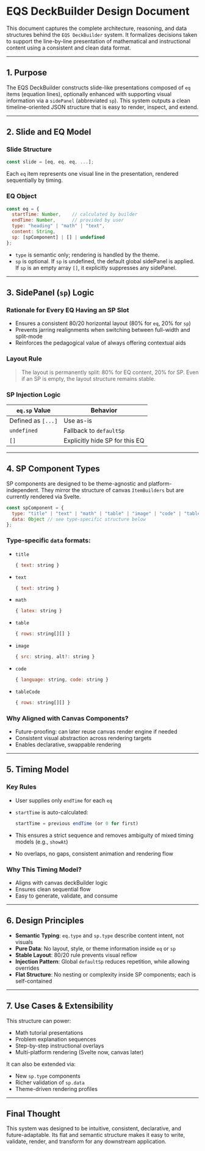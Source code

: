 # EQS DeckBuilder Design Document

This document captures the complete architecture, reasoning, and data structures behind the `EQS DeckBuilder` system. It formalizes decisions taken to support the line-by-line presentation of mathematical and instructional content using a consistent and clean data format.

---

## 1. Purpose

The EQS DeckBuilder constructs slide-like presentations composed of `eq` items (equation lines), optionally enhanced with supporting visual information via a `sidePanel` (abbreviated `sp`). This system outputs a clean timeline-oriented JSON structure that is easy to render, inspect, and extend.

---

## 2. Slide and EQ Model

### Slide Structure

```js
const slide = [eq, eq, eq, ...];
```

Each `eq` item represents one visual line in the presentation, rendered sequentially by timing.

### EQ Object

```js
const eq = {
  startTime: Number,    // calculated by builder
  endTime: Number,      // provided by user
  type: "heading" | "math" | "text",
  content: String,
  sp: [spComponent] | [] | undefined
};
```

* `type` is semantic only; rendering is handled by the theme.
* `sp` is optional. If `sp` is undefined, the default global sidePanel is applied. If `sp` is an empty array `[]`, it explicitly suppresses any sidePanel.

---

## 3. SidePanel (`sp`) Logic

### Rationale for Every EQ Having an SP Slot

* Ensures a consistent 80/20 horizontal layout (80% for `eq`, 20% for `sp`)
* Prevents jarring realignments when switching between full-width and split-mode
* Reinforces the pedagogical value of always offering contextual aids

### Layout Rule

> The layout is permanently split: 80% for EQ content, 20% for SP. Even if an SP is empty, the layout structure remains stable.

### SP Injection Logic

| `eq.sp` Value      | Behavior                       |
| ------------------ | ------------------------------ |
| Defined as `[...]` | Use as-is                      |
| `undefined`        | Fallback to `defaultSp`        |
| `[]`               | Explicitly hide SP for this EQ |

---

## 4. SP Component Types

SP components are designed to be theme-agnostic and platform-independent. They mirror the structure of canvas `ItemBuilders` but are currently rendered via Svelte.

```js
const spComponent = {
  type: "title" | "text" | "math" | "table" | "image" | "code" | "tableCode",
  data: Object // see type-specific structure below
};
```

### Type-specific `data` formats:

* `title`

  ```js
  { text: string }
  ```

* `text`

  ```js
  { text: string }
  ```

* `math`

  ```js
  { latex: string }
  ```

* `table`

  ```js
  { rows: string[][] }
  ```

* `image`

  ```js
  { src: string, alt?: string }
  ```

* `code`

  ```js
  { language: string, code: string }
  ```

* `tableCode`

  ```js
  { rows: string[][] }
  ```

### Why Aligned with Canvas Components?

* Future-proofing: can later reuse canvas render engine if needed
* Consistent visual abstraction across rendering targets
* Enables declarative, swappable rendering

---

## 5. Timing Model

### Key Rules

* User supplies only `endTime` for each `eq`
* `startTime` is auto-calculated:

  ```js
  startTime = previous endTime (or 0 for first)
  ```
* This ensures a strict sequence and removes ambiguity of mixed timing models (e.g., `showAt`)
* No overlaps, no gaps, consistent animation and rendering flow

### Why This Timing Model?

* Aligns with canvas deckBuilder logic
* Ensures clean sequential flow
* Easy to generate, validate, and consume

---

## 6. Design Principles

* **Semantic Typing**: `eq.type` and `sp.type` describe content intent, not visuals
* **Pure Data**: No layout, style, or theme information inside `eq` or `sp`
* **Stable Layout**: 80/20 rule prevents visual reflow
* **Injection Pattern**: Global `defaultSp` reduces repetition, while allowing overrides
* **Flat Structure**: No nesting or complexity inside SP components; each is self-contained

---

## 7. Use Cases & Extensibility

This structure can power:

* Math tutorial presentations
* Problem explanation sequences
* Step-by-step instructional overlays
* Multi-platform rendering (Svelte now, canvas later)

It can also be extended via:

* New `sp.type` components
* Richer validation of `sp.data`
* Theme-driven rendering profiles

---

## Final Thought

This system was designed to be intuitive, consistent, declarative, and future-adaptable. Its flat and semantic structure makes it easy to write, validate, render, and transform for any downstream application.
